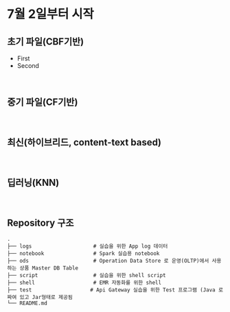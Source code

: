 # 7월 2일부터 시작

## 초기 파일(CBF기반)

- First
- Second

<br>

## 중기 파일(CF기반)

<br>

## 최신(하이브리드, content-text based)

<br>

## 딥러닝(KNN)

<br>

 
## Repository 구조
```
.
├── logs                    # 실습을 위한 App log 데이터
├── notebook                # Spark 실습용 notebook 
├── ods                     # Operation Data Store 로 운영(OLTP)에서 사용하는 상품 Master DB Table 
├── script                  # 실습을 위한 shell script 
├── shell                   # EMR 자동화를 위한 shell
├── test                   # Api Gateway 실습을 위한 Test 프로그램 (Java 로 짜여 있고 Jar형태로 제공됨 
└── README.md
 
```
